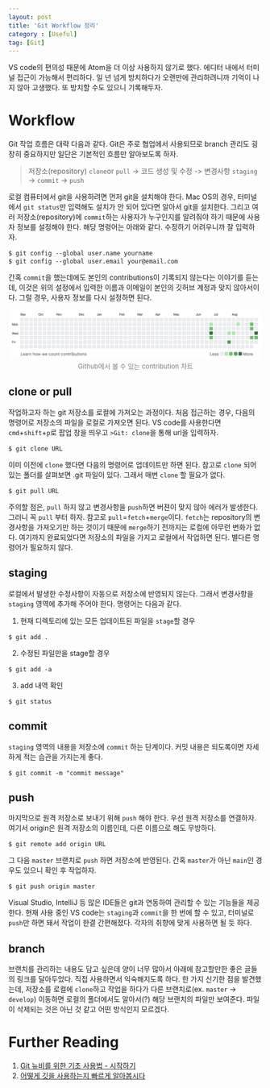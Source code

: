 ```yaml
---
layout: post
title: 'Git Workflow 정리'
category : [Useful]
tag: [Git]
---
```


VS code의 편의성 때문에 Atom을 더 이상 사용하지 않기로 했다. 에디터 내에서 터미널 접근이 가능해서 편리하다. 일 년 넘게 방치하다가 오랜만에 관리하려니까 기억이 나지 않아 고생했다. 또 방치할 수도 있으니 기록해두자.


# Workflow
Git 작업 흐름은 대략 다음과 같다. Git은 주로 협업에서 사용되므로 branch 관리도 굉장히 중요하지만 일단은 기본적인 흐름만 알아보도록 하자.

> 저장소(repository) `clone`or `pull` -> 코드 생성 및 수정 -> 변경사항 `staging` -> `commit` -> `push`

로컬 컴퓨터에서 git을 사용하려면 먼저 git을 설치해야 한다. Mac OS의 경우, 터미널에서 `git status`만 입력해도 설치가 안 되어 있다면 알아서 git을 설치한다. 그리고 여러 저장소(repository)에 `commit`하는 사용자가 누구인지를 알려줘야 하기 때문에 사용자 정보를 설정해야 한다. 해당 명령어는 아래와 같다. 수정하기 어려우니까 잘 입력하자.

```
$ git config --global user.name yourname
$ git config --global user.email your@email.com
```

간혹 `commit`을 했는데에도 본인의 contributions이 기록되지 않는다는 이야기를 듣는데, 이것은 위의 설정에서 입력한 이름과 이메일이 본인의 깃허브 계정과 맞지 않아서이다. 그럴 경우, 사용자 정보를 다시 설정하면 된다.

<p align="center">
  <img width="600" src="/public/img/contributions.png">
  <font size="2" color="#808080"> Github에서 볼 수 있는 contribution 차트 </font>
</p>




## clone or pull
작업하고자 하는 git 저장소를 로컬에 가져오는 과정이다. 처음 접근하는 경우, 다음의 명령어로 저장소의 파일을 로컬로 가져오면 된다. VS code를 사용한다면 `cmd`+`shift`+`p`로 팝업 창을 띄우고 `>Git: clone`을 통해 url을 입력하자.

```terminal
$ git clone URL
```

이미 이전에 `clone` 했다면 다음의 명령어로 업데이트만 하면 된다. 참고로 `clone` 되어 있는 폴더를 살펴보면 .git 파일이 있다. 그래서 매번 `clone` 할 필요가 없다.

```terminal
$ git pull URL
```

주의할 점은, `pull` 하지 않고 변경사항을 `push`하면 버젼이 맞지 않아 에러가 발생한다. 그러니 꼭 `pull` 부터 하자. 참고로 `pull`=`fetch`+`merge`이다. `fetch`는 repository의 변경사항을 가져오기만 하는 것이기 때문에 `merge`하기 전까지는 로컬에 아무런 변화가 없다. 여기까지 완료되었다면 저장소의 파일을 가지고 로컬에서 작업하면 된다. 별다른 명령어가 필요하지 않다.


## staging
로컬에서 발생한 수정사항이 자동으로 저장소에 반영되지 않는다. 그래서 변경사항을 `staging` 영역에 추가해 주어야 한다. 명령어는 다음과 같다.

1. 현재 디렉토리에 있는 모든 업데이트된 파일을 `stage`할 경우
```terminal
$ git add .
```

2. 수정된 파일만을 stage할 경우
```terminal
$ git add -a
```

3. add 내역 확인
```terminal
$ git status
```

## commit
`staging` 영역의 내용을 저장소에 `commit` 하는 단계이다. 커밋 내용은 되도록이면 자세하게 적는 습관을 가지는게 좋다.

```terminal
$ git commit -m "commit message"
```

## push
마지막으로 원격 저장소로 보내기 위해 `push` 해야 한다. 우선 원격 저장소를 연결하자. 여기서 origin은 원격 저장소의 이름인데, 다른 이름으로 해도 무방하다.

```terminal
$ git remote add origin URL
```

그 다음 `master` 브랜치로 `push` 하면 저장소에 반영된다. 간혹 `master`가 아닌 `main`인 경우도 있으니 확인 후 작업하자.

```terminal
$ git push origin master
```

Visual Studio, IntelliJ 등 많은 IDE들은 git과 연동하여 관리할 수 있는 기능들을 제공한다. 현재 사용 중인 VS code는 `staging`과 `commit`을 한 번에 할 수 있고, 터미널로 `push`만 하면 돼서 작업이 한결 간편해졌다. 각자의 취향에 맞게 사용하면 될 듯 하다.

## branch
브랜치를 관리하는 내용도 담고 싶은데 양이 너무 많아서 아래에 참고할만한 좋은 글들의 링크를 달아두었다. 직접 사용하면서 익숙해지도록 하다. 한 가지 신기한 점을 발견했는데, 저장소를 로컬에 `clone`하고 작업을 하다가 다른 브랜치로(ex. `master` -> `develop`) 이동하면 로컬의 폴더에서도 알아서(?) 해당 브랜치의 파일만 보여준다. 파일이 삭제되는 것은 아닌 것 같고 어떤 방식인지 모르겠다.



# Further Reading

1. [Git 뉴비를 위한 기초 사용법 - 시작하기](https://evan-moon.github.io/2019/07/25/git-tutorial/)
2. [어떻게 깃을 사용하는지 빠르게 알아봅시다](https://github.com/KennethanCeyer/tutorial-git)